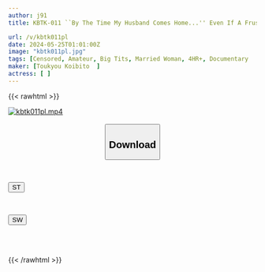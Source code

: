 ```yaml
---
author: j91
title: KBTK-011 ``By The Time My Husband Comes Home...'' Even If A Frustrated Married Woman Who Just Wants To Cling To Pleasure During Her Busy Schedule As A Housewife Wears A T-back Underwear That She Has Never Seen In Front Of Her Husband, She Can Easily Do It. Three Beautiful Wives Who Cheat On Each Other, 272 Minutes And 9 Shots! !

url: /v/kbtk011pl
date: 2024-05-25T01:01:00Z
image: "kbtk011pl.jpg"
tags: [Censored, Amateur, Big Tits, Married Woman, 4HR+, Documentary	]
maker: [Toukyou Koibito  ]
actress: [ ]
---
```



{{< rawhtml >}}

<div class="video" data-videoid="pV3M6eb91lFrvPl">
    <a href="javascript:;">
        <img src="/v/kbtk011pl/kbtk011pl.jpg" width="WIDTH" height="HEIGHT" alt="kbtk011pl.mp4" loading="lazy">
    </a>
</div>

<script type="text/javascript" src="https://j91.asia/asset/on-demand-st.js"></script>

<br>
  <link rel="stylesheet" href="https://j91.asia/asset/bs5.css">
  
  <center>
  <button class="btn btn-primary" type="button" data-bs-toggle="collapse" data-bs-target=".multi-collapse" aria-expanded="false" aria-controls="multiCollapseExample1 multiCollapseExample2"><h2>Download</h2></button></center>
</p>
<div class="row">
  <div class="col">
    <div class="collapse multi-collapse" id="multiCollapseExample1">
      <div class="card card-body">
	      	      <br>
<div class="buttons">  
<p><a href="/v/kbtk011pl/st.html" target="_blank"><button class="btn-hover color-3"><i class="fa fa-download"></i> ST</button></a></p></div>
    </div>
  </div>
</div>
  <div class="col">
    <div class="collapse multi-collapse" id="multiCollapseExample2">
      <div class="card card-body">
	      <br>
<div class="buttons">
<p><a href="/v/kbtk011pl/sw.html" target="_blank"><button class="btn-hover color-2"><i class="fa fa-download"></i> SW</button></a></p></div>
<br><br>
      </div>
    </div>
  </div>
</div>

{{< /rawhtml >}}